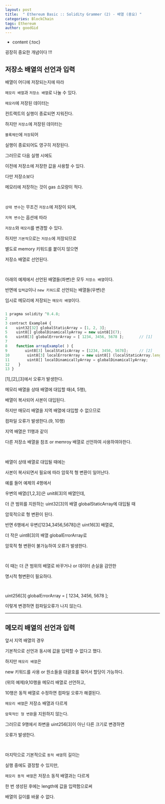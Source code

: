 ```yaml
---
layout: post
title:  " Ethereum Basic :: Solidity Grammer (2) - 배열 (중요) "
categories: BlockChain
tags: Ethereum
author: goodGid
---
```

* content
{:toc}


굉장히 중요한 개념이다 !!! 

## 저장소 배열의 선언과 입력

배열이 어디에 저장되는지에 따라

`메모리 배열`과 `저장소 배열`로 나눌 수 있다.

`메모리`에 저장된 데이터는 

컨트랙트의 실행이 종료되면 지워진다.

하지만 `저장소`에 저장된 데이터는 

`블록체인`에 `저장`되어 

실행이 종료되어도 영구히 저장된다.

그러므로 다음 실행 시에도 

이전에 저장소에 저장한 값을 사용할 수 있다.

다만 저장소보다 

메모리에 저장하는 것이 gas 소모량이 적다.

<br>

`상태 변수`는 무조건 `저장소`에 저장이 되며,

`지역 변수`는 옵션에 따라 

`저장소`와 `메모리`를 변경할 수 있다.

하지만 `기본적`으로는 `저장소`에 저장되므로 

별도로 memory 키워드를 붙이지 않으면

저장소 배열로 선언된다.

<br>

아래의 예제에서 선언된 배열들(좌변)은 모두 `저장소 배열`이다.

반면에 `입력값`이나 `new 키워드`로 선언되는 배열들(우변)은 

임시로 메모리에 저장되는 `메모리 배열`이다.


``` js

1 pragma solidity ^0.4.8; 
2
3 contract Example4 {
4    uint32[32] globalStaticArray = [1, 2, 3];
5    uint8[] globalDinamicallyArray = new uint8[](7);
6    uint8[3] globalErrorArray = [ 1234, 3456, 5678 ];       // [1]
7
8    function arrayExample( ) {
9        uint8[3] localStaticArray = [1234, 3456, 5678];     // [2]
10        uint8[3] localErrorArray = new uint8[] (localStaticArray.length);  // [3]
11        uint8[] localDinamicallyArray = globalDinamicallyArray;
12    }
13 }

```

[1],[2],[3]에서 오류가 발생한다.

메모리 배열을 상태 배열에 대입할 때(4, 5행),

배열이 복사되어 사본이 대입된다.

하지만 매모리 배열을 지역 배열에 대입할 수 없으므로

컴파일 오류가 발생한다.(9, 10행)

지역 배열은 11행과 같이 

다른 저장소 배열을 참조 or memroy 배열로 선언하여 사용하여야한다.

<br>

배열이 상태 배열로 대입될 때에는

사본이 복사되면서 필요에 따라 암묵적 형 변환이 일어난다.

예를 들어 예제의 4행에서

우변의 배열([1,2,3])은 unit8[3]의 배열인데,

더 큰 범위를 지원하는 uint32[3]의 배열 globalStaticArray에 대입될 때

암묵적으로 형 변환이 된다.

반면 6행에서 우변([1234,3456,5678])은 uint16[3] 배열로,

더 작은 uint8[3]의 배열 globalErrorArray로

암묵적 형 변환이 불가능하여 오류가 발생한다.

<br>

이 때는 더 큰 범위의 배열로 바꾸거나 or 데이터 손실을 감안한

명시적 형변환이 필요하다.

<br>

uint256[3] globalErrorArray = [ 1234, 3456, 5678 ];

이렇게 변경하면 컴파일오류가 나지 않는다.
    


---

## 메모리 배열의 선언과 입력

앞서 지역 배열의 경우

기본적으로 선언과 동시에 값을 입력할 수 없다고 했다.

하지만 `메모리 배열`은 

new 키워드를 사용 or 원소들을 대괄호를 묶어서 할당이 가능하다.

(위의 예제)9,10행을 메모리 배열로 선언하고,

10행은 동적 배열로 수정하면 컴파일 오류가 해결된다.

`메모리 배열`은 저장소 배열과 다르게

`암묵적인 형 변환`을 지원하지 않는다. 

그러므로 9행에서 좌변을 uint256[3]이 아닌 다른 크기로 변경하면

오류가 발생한다.

<br>

마지막으로 기본적으로 `동적 배열`의 길이는

실행 중에도 결정할 수 있지만,

`메모리 동적 배열`은 저장소 동적 배열과는 다르게

한 번 생성된 후에는 length에 값을 입력함으로써

배열의 길이를 바꿀 수 없다.



